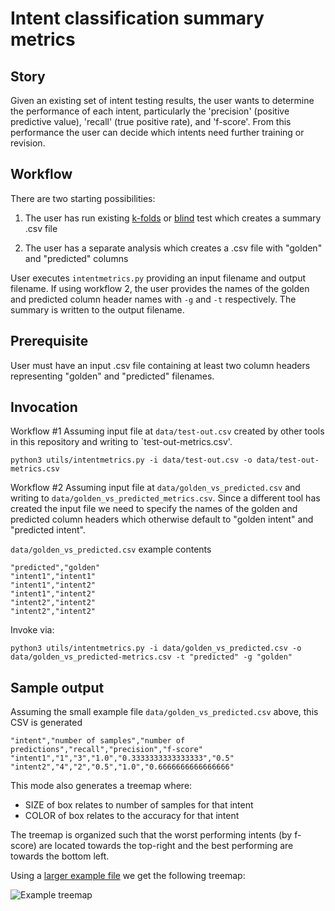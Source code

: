 # Intent classification summary metrics

## Story
Given an existing set of intent testing results, the user wants to determine the performance of each intent, particularly the 'precision' (positive predictive value), 'recall' (true positive rate), and 'f-score'.  From this performance the user can decide which intents need further training or revision.

## Workflow
There are two starting possibilities:

1) The user has run existing [k-folds](kfold.md) or [blind](blind.md) test which creates a summary .csv file

2) The user has a separate analysis which creates a .csv file with "golden" and "predicted" columns

User executes `intentmetrics.py` providing an input filename and output filename.  If using workflow 2, the user provides the names of the golden and predicted column header names with `-g` and `-t` respectively.
The summary is written to the output filename.

## Prerequisite
User must have an input .csv file containing at least two column headers representing "golden" and "predicted" filenames.

## Invocation
Workflow #1
Assuming input file at `data/test-out.csv` created by other tools in this repository and writing to `test-out-metrics.csv'.

```
python3 utils/intentmetrics.py -i data/test-out.csv -o data/test-out-metrics.csv
```

Workflow #2
Assuming input file at `data/golden_vs_predicted.csv` and writing to `data/golden_vs_predicted_metrics.csv`.  Since a different tool has created the input file we need to specify the names of the golden and predicted column headers which otherwise default to "golden intent" and "predicted intent".


`data/golden_vs_predicted.csv` example contents

```
"predicted","golden"
"intent1","intent1"
"intent1","intent2"
"intent1","intent2"
"intent2","intent2"
"intent2","intent2"
```

Invoke via:
```
python3 utils/intentmetrics.py -i data/golden_vs_predicted.csv -o data/golden_vs_predicted-metrics.csv -t "predicted" -g "golden"
```

## Sample output
Assuming the small example file `data/golden_vs_predicted.csv` above, this CSV is generated
```
"intent","number of samples","number of predictions","recall","precision","f-score"
"intent1","1","3","1.0","0.3333333333333333","0.5"
"intent2","4","2","0.5","1.0","0.6666666666666666"
```

This mode also generates a treemap where:
* SIZE of box relates to number of samples for that intent
* COLOR of box relates to the accuracy for that intent

The treemap is organized such that the worst performing intents (by f-score) are located towards the top-right and the best performing are towards the bottom left.

Using a [larger example file](../resources/example-kfold-test-out-union.csv) we get the following treemap:

![Example treemap](../resources/treemap.png)
